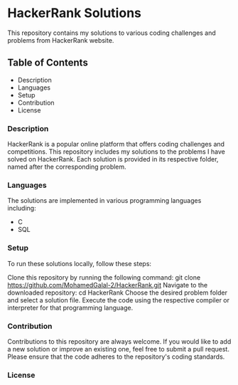 # HackerRank Solutions
This repository contains my solutions to various coding challenges and problems from HackerRank website.

## Table of Contents
* Description
* Languages
* Setup
* Contribution
* License

### Description
HackerRank is a popular online platform that offers coding challenges and competitions. This repository includes my solutions to the problems I have solved on HackerRank. Each solution is provided in its respective folder, named after the corresponding problem.

### Languages
The solutions are implemented in various programming languages including:

* C
* SQL

### Setup
To run these solutions locally, follow these steps:

Clone this repository by running the following command:
git clone https://github.com/MohamedGalal-2/HackerRank.git
Navigate to the downloaded repository:
cd HackerRank
Choose the desired problem folder and select a solution file.
Execute the code using the respective compiler or interpreter for that programming language.

### Contribution
Contributions to this repository are always welcome. If you would like to add a new solution or improve an existing one, feel free to submit a pull request. Please ensure that the code adheres to the repository's coding standards.

### License
